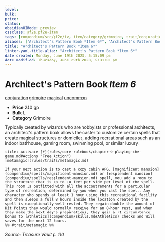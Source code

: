 ```yaml
---
level:
bulk:
price:
status:
obsidianUIMode: preview
cssclass: pf2e,pf2e-item
tags: [compendium/src/pf2e/tv, item/category/grimoire, trait/conjuration, trait/grimoire, trait/magical, trait/uncommon]
aliases: ["Architect's Pattern Book *Item 6*", "Architect's Pattern Book"]
title: "Architect's Pattern Book *Item 6*"
linter-yaml-title-alias: "Architect's Pattern Book *Item 6*"
date created: Monday, June 19th 2023, 5:15:09 pm
date modified: Thursday, June 29th 2023, 5:31:08 pm
---
```


# Architect's Pattern Book *Item 6*

[conjuration](rules/traits/conjuration.md) [grimoire](rules/traits/grimoire-som.md) [magical](rules/traits/magical.md) [uncommon](rules/traits/uncommon.md)  

- **Price** 240 gp
- **Bulk** L
- **Category** Grimoire

Typically created by wizards who are hobbyists or professional architects, an architect's pattern book allows the caster to customize certain spells that create magical structures or domiciles, adding recreational areas such as an indoor bathhouse, gaming room, swimming pool, or similar luxury.

```ad-embed-ability
title: Activate [F](rules/core-rulebook/chapter-9-playing-the-game.md#Actions "Free Action")
[metamagic](rules/traits/metamagic.md)  

If your next action is to cast a cozy cabin APG, [magnificent mansion](compendium/spells/magnificent-mansion.md) or [resplendent mansion](compendium/spells/resplendent-mansion.md) spell, you add a room to the structure that is up to 10 feet per side per level of the spell. This room is outfitted with all the accoutrements for a particular type of recreation, determined by you when you cast the spell. Any character who spends at least 1 hour using this recreational facility and then sleeps a full 8 hours inside the location created by the spell is exceptionally well-rested. They regain double the amount of Hit Points they would normally receive for an 8-hour rest, and when they make the next day's preparations, they gain a +1 circumstance bonus to [Athletics](compendium/skills.md#Athletics) checks and Will saves for the next 12 hours.  
%% #trait/metamagic %%
```

*Source: Treasure Vault p. 110*
